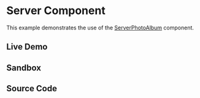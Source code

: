 # Server Component

This example demonstrates the use of the
[ServerPhotoAlbum](/documentation#ServerComponent) component.

## Live Demo

<ServerComponentExample />

## Sandbox

<StackBlitzLink href="github/igordanchenko/react-photo-album/tree/main/examples/server" file="app/page.tsx" title="react-photo-album-server-component" description="react-photo-album server component" />

## Source Code

<GitHubLink suffix="server" />
